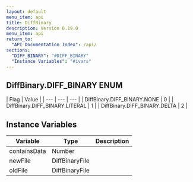 ```yaml
---
layout: default
menu_item: api
title: DiffBinary
description: Version 0.19.0
menu_item: api
return_to:
  "API Documentation Index": /api/
sections:
  "DIFF_BINARY": "#DIFF_BINARY"
  "Instance Variables": "#ivars"
---
```


## <a name="DIFF_BINARY"></a><span>DiffBinary.</span>DIFF_BINARY <span class="tags"><span class="enum">ENUM</span></span>

| Flag | Value |
| --- | --- | --- |
| <span>DiffBinary.DIFF_BINARY.</span>NONE | 0 |
| <span>DiffBinary.DIFF_BINARY.</span>LITERAL | 1 |
| <span>DiffBinary.DIFF_BINARY.</span>DELTA | 2 |

## <a name="ivars"></a>Instance Variables

| Variable | Type | Description |
| --- | --- | --- |
| <a name="containsData"></a>containsData | Number |  |
| <a name="newFile"></a>newFile | DiffBinaryFile |  |
| <a name="oldFile"></a>oldFile | DiffBinaryFile |  |


